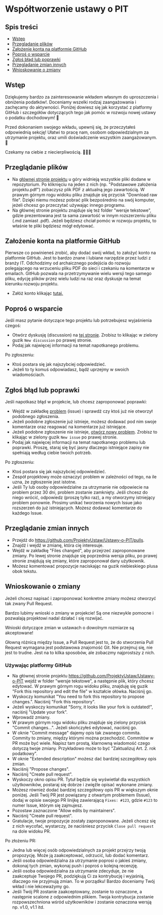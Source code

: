 # Współtworzenie ustawy o PIT

## Spis treści

* [Wstęp](#wstęp)
* [Przeglądanie plików](#przeglądanie-plików)
* [Założenie konta na platformie GitHub](#założenie-konta-na-platformie-GitHub)
* [Poproś o wsparcie](#poproś-o-wsparcie)
* [Zgłoś błąd lub poprawki](#zgłoś-błąd-lub-poprawki)
* [Przeglądanie zmian innych](#przeglądanie-zmian-innych)
* [Wnioskowanie o zmiany](#wnioskowanie-o-zmiany)

## Wstęp

Dziękujemy bardzo za zainteresowanie wkładem własnym do uproszczenia i obniżenia podatków!. Doceniamy wszelki rodzaj zaangażowania i zachęcamy do aktywności. Poniżej dowiesz się jak korzystać z platformy GitHub i szczegółów dotyczących tego jak pomóc w rozwoju nowej ustawy o podatku dochodowym! 📝

Przed dokonaniem swojego wkładu, upewnij się, że przeczytałeś odpowiednią sekcję! Ułatwi to pracę nam, osobom odpowiedzialnym za utrzymanie projektu, oraz umili doświadczenie wszystkim zaangażowanym. 💚

Czekamy na ciebie z niecierpliwością. 🙌🏾✨

## Przeglądanie plików

* Na [głównej stronie projektu](https://github.com/ProjektyUstaw/Ustawy-o-PIT) u góry widnieją wszystkie pliki dodane w repozytorium. Po kliknięciu na jeden z nich (np. "Podstawowe założenia projektu.pdf") zobaczysz plik PDF z aktualną jego zawartością. W prawym górnym rogu widoku pliku znajduje się przycisk "Download raw file". Dzięki niemu możesz pobrać plik bezpośrednio na swój komputer, jeżeli chcesz go przeczytać używając innego programu. 
* Na głównej stronie projektu znajduje się też folder "wersje tekstowe", gdzie prezentowana jest ta sama zawartość w innym rozszerzeniu pliku (.md zamiast .pdf). Jeżeli będziesz chciał pomóc w rozwoju projektu, to właśnie te pliki będziesz mógł edytować.

## Założenie konta na platformie GitHub

Pierwsze co powinieneś zrobić, aby dodać swój wkład, to założyć konto na platformie GitHub. Jest to bardzo znane i lubiane narzędzie przez ludzi z branży IT. Odchodzimy od archaicznego podejścia do rozwoju polegającego na wrzuceniu pliku PDF do sieci i czekaniu na komentarze w emailach.
GitHub pozwala na przetrzymywanie wielu wersji tego samego pliku, edycję plików przez wielu ludzi na raz oraz dyskusje na temat kierunku rozwoju projektu.

* Załóż konto klikając [tutaj.](https://github.com/signup?ref_cta=Sign+up&ref_loc=header+logged+out&ref_page=%2F&source=header-home)

## Poproś o wsparcie

Jeśli masz pytanie dotyczące tego projektu lub potrzebujesz wyjaśnienia czegoś:

* Otwórz dyskusję (discussion) na [tej stronie](https://github.com/ProjektyUstaw/Ustawy-o-PIT/discussions). Zrobisz to klikając w zielony guzik `New discussion` po prawej stronie.
* Podaj jak najwięcej informacji na temat napotkanego problemu.

Po zgłoszeniu:

* Ktoś postara się jak najszybciej odpowiedzieć.
* Jeżeli to ty komuś odpowiadasz, bądź uprzejmy w swoich wiadomościach.

## Zgłoś błąd lub poprawki

Jeśli napotkasz błąd w projekcie, lub chcesz zaproponować poprawki:

* Wejdź w zakładkę [problem](https://github.com/ProjektyUstaw/Ustawy-o-PIT/issues) (issue) i sprawdź czy ktoś już nie otworzył podobnego zgłoszenia.
* Jeżeli podobne zgłoszenie już istnieje, możesz dodawać pod nim swoje komentarze oraz reagować na komentarze już istniejące.
* Jeżeli podobne zgłoszenie nie istnieje, [otwórz nowy problem](https://github.com/ProjektyUstaw/Ustawy-o-PIT/issues). Zrobisz to klikając w zielony guzik `New issue` po prawej stronie.
* Podaj jak najwięcej informacji na temat napotkanego problemu lub poprawki. Proszę, staraj się być jasny dlaczego istniejące zapisy nie spełniają według ciebie twoich potrzeb.

Po zgłoszeniu:

* Ktoś postara się jak najszybciej odpowiedzieć.
* Zespół projektowy może oznaczyć problem w zależności od tego, na ile uzna, że zgłoszenie jest istotne.
* Jeśli Ty lub osoby odpowiedzialne za utrzymanie nie odpowiecie na problem przez 30 dni, problem zostanie zamknięty. Jeśli chcesz do niego wrócić, odpowiedz (proszę tylko raz), a my otworzymy istniejący problem ponownie. Prosimy unikać tworzenia nowych Issue jako rozszerzeń do już istniejących. Możesz dodawać komentarze do każdego Issue.

## Przeglądanie zmian innych

* Przejdź do https://github.com/ProjektyUstaw/Ustawy-o-PIT/pulls.
* Znajdź i wejdź w zmianę, która cię interesuje.
* Wejdź w zakładkę "Files changed", aby przejrzeć zaproponowane zmiany. Po lewej stronie znajduje się poprzednia wersja pliku, po prawej stronie znajdują się zmiany, które zaproponował dany użytkownik.
* Możesz komentować propozycje naciskając na guzik niebieskiego plusa obok tekstu. 

## Wnioskowanie o zmiany

Jeżeli chcesz napisać i zaproponować konkretne zmiany możesz otworzyć tak zwany Pull Request.

Bardzo lubimy wnioski o zmiany w projekcie! Są one niezwykle pomocne i pozwalają projektowi nadal działać i się rozwijać.

Wnioski dotyczące zmian w ustawach o dowolnym rozmiarze są akceptowane!

Głowną różnicą między Issue, a Pull Request jest to, że do stworzenia Pull Request wymagana jest podstawowa znajomość Git. Nie przejmuj się, nie jest to trudne. Jest na to kilka sposobów, ale zobaczmy najprostszy z nich.

### Używając platformy GitHub

* Na głównej stronie projektu https://github.com/ProjektyUstaw/Ustawy-o-PIT wejdź w folder "wersje tekstowe", a następnie plik, który chcesz edytować. W prawym górnym rogu widoku pliku, znajduję się guzik "Fork this repository and edit the file" w kształcie ołówka. Naciśnij go.
* Wyskoczy komunikat "You need to fork this repository to propose changes.". Naciśnij "Fork this repository".
* Jeżeli wyskoczy komunikat "Sorry, it looks like your fork is outdated!", naciśnij "Update your fork".
* Wprowadź zmiany.
* W prawym górnym rogu widoku pliku znajduje się zielony przycisk "Commit changes...". Jeżeli skończyłeś edytować, naciśnij go.
* W oknie "Commit message" dajemy opis tak zwanego commita. Commity to zmiany, między którymi można przechodzić. Commitów w PR może być wiele. Napisz tam prostą, klarnowną wiadomość czego dotyczą twoje zmiany. Przykładowo może to być "Zaktualizuj Art. 2. rok podatkowy".
* W oknie "Extended description" możesz dać bardziej szczegółowy opis zmian.
* Naciśnij "Propose changes".
* Naciśnij "Create pull request".
* Wyskoczy okno opisu PR. Tytuł będzie się wyświetlał dla wszystkich użytkowników, postaraj się dobrze i zwięźle opisać wykonane zmiany. 
* Możesz również dodać bardziej szczegółowy opis PR w większym oknie poniżej. Jeśli Twój PR jest powiązany z otwartym problemem (Issue), dodaj w opisie swojego PR linijkę zawierającą `Fixes: #123`, gdzie `#123` to numer Issue, którym się zajmujesz.
* Pozostaw zaznaczone "Allow edits by maintainers".
* Naciśnij "Create pull request".
* Gratulacje, twoje propozycje zostały zaproponowane. Jeżeli chcesz się z nich wycofać, wystarczy, że naciśniesz przycisk `Close pull request` na dole widoku PR.

Po złożeniu PR:

* Jedna lub więcej osób odpowiedzialnych za projekt przejrzy twoją propozycję. Może ją zaakceptować, odrzucić, lub dodać komentarz.
* Jeśli osoba odpowiedzialna za utrzymanie poprosi o jakieś zmiany, dokonaj tych zmian, wykonaj push i poproś o kolejną recenzję.
* Jeśli osoba odpowiedzialna za utrzymanie zdecyduje, że nie zaakceptuje Twojego PR, podziękują Ci za kontrybucję i wyjaśnią, dlaczego nie przyjmują zmian. To w porządku! Bardzo doceniamy Twój wkład i nie lekceważymy go.
* Jeśli Twój PR zostanie zaakceptowany, zostanie to oznaczone, a następnie scalone z odpowiednim plikiem. Twoja kontrybucja zostanie rozpowszechniona wśród użytkowników i zostanie oznaczona wersją np. v1.0, v1.1 itd.
